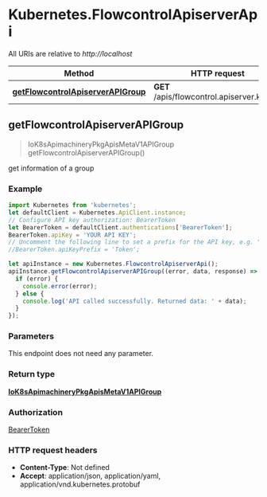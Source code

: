 # Kubernetes.FlowcontrolApiserverApi

All URIs are relative to *http://localhost*

Method | HTTP request | Description
------------- | ------------- | -------------
[**getFlowcontrolApiserverAPIGroup**](FlowcontrolApiserverApi.md#getFlowcontrolApiserverAPIGroup) | **GET** /apis/flowcontrol.apiserver.k8s.io/ | 



## getFlowcontrolApiserverAPIGroup

> IoK8sApimachineryPkgApisMetaV1APIGroup getFlowcontrolApiserverAPIGroup()



get information of a group

### Example

```javascript
import Kubernetes from 'kubernetes';
let defaultClient = Kubernetes.ApiClient.instance;
// Configure API key authorization: BearerToken
let BearerToken = defaultClient.authentications['BearerToken'];
BearerToken.apiKey = 'YOUR API KEY';
// Uncomment the following line to set a prefix for the API key, e.g. "Token" (defaults to null)
//BearerToken.apiKeyPrefix = 'Token';

let apiInstance = new Kubernetes.FlowcontrolApiserverApi();
apiInstance.getFlowcontrolApiserverAPIGroup((error, data, response) => {
  if (error) {
    console.error(error);
  } else {
    console.log('API called successfully. Returned data: ' + data);
  }
});
```

### Parameters

This endpoint does not need any parameter.

### Return type

[**IoK8sApimachineryPkgApisMetaV1APIGroup**](IoK8sApimachineryPkgApisMetaV1APIGroup.md)

### Authorization

[BearerToken](../README.md#BearerToken)

### HTTP request headers

- **Content-Type**: Not defined
- **Accept**: application/json, application/yaml, application/vnd.kubernetes.protobuf

